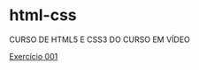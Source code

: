 # html-css
 CURSO DE HTML5 E CSS3 DO CURSO EM VÍDEO

<a href="https://pabloknop.github.io/html-css/exercicios/ex001/"> Exercício 001 </a>